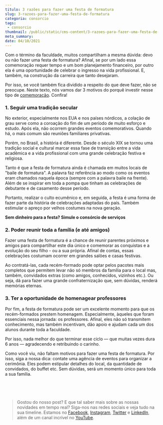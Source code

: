 ```yaml
---
titulo: 3 razões para fazer uma festa de formatura
slug: 3-razoes-para-fazer-uma-festa-de-formatura
categoria: consorcio
tags:
 - consorcio
thumbnail: /public/static/cms-content/3-razoes-para-fazer-uma-festa-de-formatura.jpg
meta_summary: 
date: 04/10/2021
---
```

Com o término da faculdade, muitos compartilham a mesma dúvida: devo ou não fazer uma festa de formatura? Afinal, se por um lado essa comemoração requer tempo e um bom planejamento financeiro, por outro ela é uma oportunidade de celebrar o ingresso na vida profissional. E, também, na construção da carreira que tanto desejaram.

Por isso, se você também fica dividido a respeito do que deve fazer, não se preocupe. Neste texto, nós vamos dar 3 motivos do porquê investir nesse tipo de [comemoração](https://www.embracon.com.br/blog/fique-por-dentro-de-4-tendencias-de-festas-de-formatura). Confira!

### 1. Seguir uma tradição secular

No exterior, especialmente nos EUA e nos países nórdicos, a colação de grau serve como a coroação do fim de um período de muito esforço e estudo. Após ela, não ocorrem grandes eventos comemorativos. Quando há, o mais comum são reuniões familiares privativas.

Porém, no Brasil, a história é diferente. Desde o século XIX se tornou uma tradição social e cultural marcar essa fase de transição entre a vida acadêmica e a vida profissional com uma grande celebração festiva e religiosa.

Tanto é que a festa de formatura ainda é chamada em muitos locais de "baile de formatura". A palavra faz referência ao modo como os eventos eram chamados naquela época (sempre com a palavra baile na frente). Além de se inspirar em toda a pompa que tinham as celebrações de debutante e de casamento desse período.

Portanto, realizar o culto ecumênico e, em seguida, a festa é uma forma de fazer parte da história de celebrações adaptadas do país. Também estimular o apreço por velhos costumes na nova geração.

**Sem dinheiro para a festa? Simule o consórcio de serviços**

### 2. Poder reunir toda a família (e até amigos)

Fazer uma festa de formatura é a chance de reunir parentes próximos e amigos para compartilhar este dia único e comemorar as conquistas e a evolução do seu filho - ou a sua própria. Afinal de contas, essas celebrações costumam ocorrer em grandes salões e casas festivas.

Ao contratá-las, cada recém-formado pode optar pelos pacotes mais completos que permitem levar não só membros da família para o local mas, também, convidados extras (como amigos, conhecidos, vizinhos etc.). Ou seja, dá para fazer uma grande confraternização que, sem dúvidas, renderá memórias eternas.

### 3. Ter a oportunidade de homenagear professores

Por fim, a festa de formatura pode ser um excelente momento para que os recém-formados prestem homenagem. Especialmente, àqueles que foram essenciais nessa jornada: os professores. Afinal, eles não só transmitem conhecimento, mas também incentivam, dão apoio e ajudam cada um dos alunos durante toda a faculdade.

Por isso, nada melhor do que terminar esse ciclo — que muitas vezes dura 6 anos — agradecendo e retribuindo o carinho.

Como você viu, não faltam motivos para fazer uma festa de formatura. Por isso, siga a nossa dica: contate uma agência de eventos para organizar a cerimônia. Eles podem estipular detalhes do local, da quantidade de convidados, do buffet etc. Sem dúvidas, será um momento único para toda a sua família.

‍

‍

> Gostou do nosso post? E que tal saber mais sobre as nossas novidades em tempo real? Siga-nos nas redes sociais e veja tudo na sua timeline. Estamos no [Facebook](https://www.facebook.com/embracon/), [Instagram](https://www.instagram.com/embraconoficial/), [Twitter](https://twitter.com/embracon) e [LinkedIn](https://www.linkedin.com/company/1018875/), além de um canal incrível no [YouTube](https://www.youtube.com/channel/UCL-Y0mv9zc73Iek48NLUBzQ).

‍
